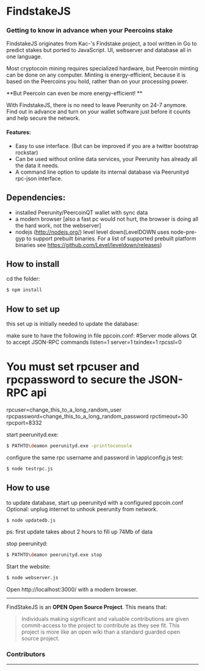 FindstakeJS
=====
### Getting to know in advance when your Peercoins stake

FindstakeJS originates from Kac-'s Findstake project, a tool written in Go to predict stakes but ported to JavaScript. UI, webserver and database all in one language.

Most cryptocoin mining requires specialized hardware, but Peercoin minting can be done on any computer. Minting is energy-efficient, because it is based on the Peercoins you hold, rather than on your processing power.

**But Peercoin can even be more energy-efficient! **

With FindstakeJS, there is no need to leave Peerunity on 24-7 anymore. 
Find out in advance and turn on your wallet software just before it counts and help secure the network.

#### Features:

 * Easy to use interface. (But can be improved if you are a twitter bootstrap rockstar) 
 * Can be used without online data services, your Peerunity has already all the data it needs. 
 * A command line option to update its internal database via Peerunityd rpc-json interface.

Dependencies:
------------
 * installed Peerunity/PeercoinQT wallet with sync data
 * a modern browser [also a fast pc would not hurt, the browser is doing all the hard work, not the webserver]
 * nodejs (http://nodejs.org/)
    level 
      level down(LevelDOWN uses node-pre-gyp to support prebuilt binaries. For a list of supported prebuilt platform binaries see https://github.com/Level/leveldown/releases)
    
    
How to install
----------
cd the folder:
``` bash
$ npm install
```
    
How to set up
----------
this set up is initially needed to update the database:

make sure to have the following in file ppcoin.conf:
#Server mode allows Qt to accept JSON-RPC commands
listen=1
server=1
txindex=1
rpcssl=0
# You must set rpcuser and rpcpassword to secure the JSON-RPC api
rpcuser=change_this_to_a_long_random_user
rpcpassword=change_this_to_a_long_random_password
rpctimeout=30
rpcport=8332

start peerunityd.exe:

``` bash
$ PATHTO\deamon peerunityd.exe -printtoconsole
```

configure the same rpc username and password in \app\config.js
test:
``` bash
$ node testrpc.js
```


How to use
----------
to update database, start up peerunityd with a configured ppcoin.conf
Optional: unplug internet to unhook peerunity from network.


``` bash
$ node updatedb.js
```
ps: first update takes about 2 hours to fill up 74Mb of data


stop peerunityd:
``` bash
$ PATHTO\deamon peerunityd.exe stop
```


Start the website:
``` bash
$ node webserver.js
```
 
Open http://localhost:3000/ with a modern browser.

------------

FindStakeJS is an **OPEN Open Source Project**. This means that:

> Individuals making significant and valuable contributions are given commit-access to the project to contribute as they see fit. This project is more like an open wiki than a standard guarded open source project.


### Contributors
 

 
-------------------
 